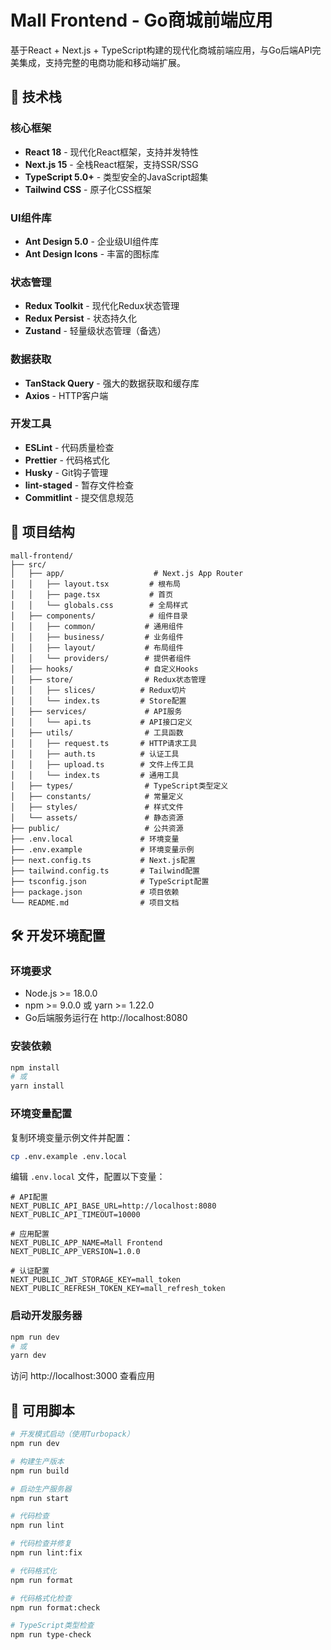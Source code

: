 # Mall Frontend - Go商城前端应用

基于React + Next.js + TypeScript构建的现代化商城前端应用，与Go后端API完美集成，支持完整的电商功能和移动端扩展。

## 🚀 技术栈

### 核心框架
- **React 18** - 现代化React框架，支持并发特性
- **Next.js 15** - 全栈React框架，支持SSR/SSG
- **TypeScript 5.0+** - 类型安全的JavaScript超集
- **Tailwind CSS** - 原子化CSS框架

### UI组件库
- **Ant Design 5.0** - 企业级UI组件库
- **Ant Design Icons** - 丰富的图标库

### 状态管理
- **Redux Toolkit** - 现代化Redux状态管理
- **Redux Persist** - 状态持久化
- **Zustand** - 轻量级状态管理（备选）

### 数据获取
- **TanStack Query** - 强大的数据获取和缓存库
- **Axios** - HTTP客户端

### 开发工具
- **ESLint** - 代码质量检查
- **Prettier** - 代码格式化
- **Husky** - Git钩子管理
- **lint-staged** - 暂存文件检查
- **Commitlint** - 提交信息规范

## 📁 项目结构

```
mall-frontend/
├── src/
│   ├── app/                    # Next.js App Router
│   │   ├── layout.tsx         # 根布局
│   │   ├── page.tsx           # 首页
│   │   └── globals.css        # 全局样式
│   ├── components/            # 组件目录
│   │   ├── common/           # 通用组件
│   │   ├── business/         # 业务组件
│   │   ├── layout/           # 布局组件
│   │   └── providers/        # 提供者组件
│   ├── hooks/                # 自定义Hooks
│   ├── store/                # Redux状态管理
│   │   ├── slices/          # Redux切片
│   │   └── index.ts         # Store配置
│   ├── services/             # API服务
│   │   └── api.ts           # API接口定义
│   ├── utils/                # 工具函数
│   │   ├── request.ts       # HTTP请求工具
│   │   ├── auth.ts          # 认证工具
│   │   ├── upload.ts        # 文件上传工具
│   │   └── index.ts         # 通用工具
│   ├── types/                # TypeScript类型定义
│   ├── constants/            # 常量定义
│   ├── styles/               # 样式文件
│   └── assets/               # 静态资源
├── public/                   # 公共资源
├── .env.local               # 环境变量
├── .env.example             # 环境变量示例
├── next.config.ts           # Next.js配置
├── tailwind.config.ts       # Tailwind配置
├── tsconfig.json            # TypeScript配置
├── package.json             # 项目依赖
└── README.md                # 项目文档
```

## 🛠️ 开发环境配置

### 环境要求
- Node.js >= 18.0.0
- npm >= 9.0.0 或 yarn >= 1.22.0
- Go后端服务运行在 http://localhost:8080

### 安装依赖
```bash
npm install
# 或
yarn install
```

### 环境变量配置
复制环境变量示例文件并配置：
```bash
cp .env.example .env.local
```

编辑 `.env.local` 文件，配置以下变量：
```env
# API配置
NEXT_PUBLIC_API_BASE_URL=http://localhost:8080
NEXT_PUBLIC_API_TIMEOUT=10000

# 应用配置
NEXT_PUBLIC_APP_NAME=Mall Frontend
NEXT_PUBLIC_APP_VERSION=1.0.0

# 认证配置
NEXT_PUBLIC_JWT_STORAGE_KEY=mall_token
NEXT_PUBLIC_REFRESH_TOKEN_KEY=mall_refresh_token
```

### 启动开发服务器
```bash
npm run dev
# 或
yarn dev
```

访问 http://localhost:3000 查看应用

## 📝 可用脚本

```bash
# 开发模式启动（使用Turbopack）
npm run dev

# 构建生产版本
npm run build

# 启动生产服务器
npm run start

# 代码检查
npm run lint

# 代码检查并修复
npm run lint:fix

# 代码格式化
npm run format

# 代码格式化检查
npm run format:check

# TypeScript类型检查
npm run type-check
```
